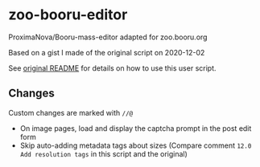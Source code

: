 # zoo-booru-editor
ProximaNova/Booru-mass-editor adapted for zoo.booru.org

Based on a gist I made of the original script on 2020-12-02

See [original README](https://github.com/ProximaNova/Booru-mass-editor/blob/master/README.md) for details on how to use this user script.

## Changes
Custom changes are marked with `//@`
* On image pages, load and display the captcha prompt in the post edit form
* Skip auto-adding metadata tags about sizes (Compare comment `12.0  Add resolution tags` in this script and the original)
